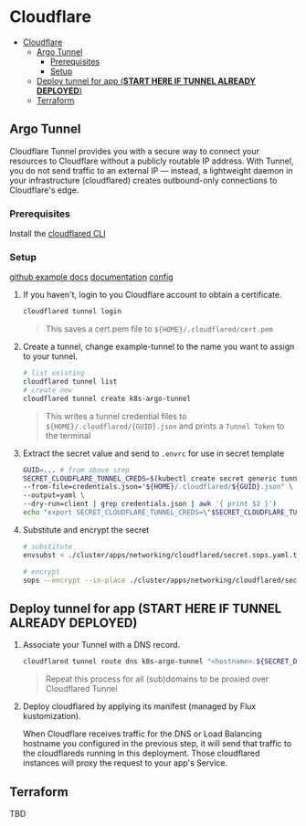 # Cloudflare

- [Cloudflare](#cloudflare)
  - [Argo Tunnel](#argo-tunnel)
    - [Prerequisites](#prerequisites)
    - [Setup](#setup)
  - [Deploy tunnel for app (**START HERE IF TUNNEL ALREADY DEPLOYED**)](#deploy-tunnel-for-app-start-here-if-tunnel-already-deployed)
  - [Terraform](#terraform)

## Argo Tunnel

Cloudflare Tunnel provides you with a secure way to connect your resources to Cloudflare
without a publicly routable IP address. With Tunnel, you do not send traffic to an external IP —
instead, a lightweight daemon in your infrastructure (cloudflared) creates outbound-only
connections to Cloudflare's edge.

### Prerequisites

Install the [cloudflared CLI](https://developers.cloudflare.com/cloudflare-one/connections/connect-networks/get-started/create-local-tunnel/#1-download-and-install-cloudflared)

### Setup

[github example docs](https://github.com/cloudflare/argo-tunnel-examples/tree/master/named-tunnel-k8s)
[documentation](https://developers.cloudflare.com/cloudflare-one/tutorials/many-cfd-one-tunnel#deploy-cloudflared)
[config](https://developers.cloudflare.com/cloudflare-one/connections/connect-networks/configure-tunnels/local-management/configuration-file/)

1. If you haven't, login to you Cloudflare account to obtain a certificate.

   ```sh
   cloudflared tunnel login
   ```

   > This saves a cert.pem file to `${HOME}/.cloudflared/cert.pem`

2. Create a tunnel, change example-tunnel to the name you want to assign to your tunnel.

   ```sh
   # list existing
   cloudflared tunnel list
   # create new
   cloudflared tunnel create k8s-argo-tunnel
   ```

   > This writes a tunnel credential files to `${HOME}/.cloudflared/{GUID}.json`
   > and prints a `Tunnel Token` to the terminal

3. Extract the secret value and send to `.envrc` for use in secret template

   ```sh
   GUID=... # from above step
   SECRET_CLOUDFLARE_TUNNEL_CREDS=$(kubectl create secret generic tunnel-credentials \
   --from-file=credentials.json="${HOME}/.cloudflared/${GUID}.json" \
   --output=yaml \
   --dry-run=client | grep credentials.json | awk '{ print $2 }')
   echo "export SECRET_CLOUDFLARE_TUNNEL_CREDS=\"$SECRET_CLOUDFLARE_TUNNEL_CREDS\"" >> .envrc
   ```

4. Substitute and encrypt the secret

   ```sh
   # substitute
   envsubst < ./cluster/apps/networking/cloudflared/secret.sops.yaml.tmpl >! ./cluster/apps/networking/cloudflared/secret.sops.yaml

   # encrypt
   sops --encrypt --in-place ./cluster/apps/networking/cloudflared/secret.sops.yaml
   ```

## Deploy tunnel for app (**START HERE IF TUNNEL ALREADY DEPLOYED**)

1. Associate your Tunnel with a DNS record.

   ```sh
   cloudflared tunnel route dns k8s-argo-tunnel "<hostname>.${SECRET_DOMAIN}"
   ```

   > Repeat this process for all (sub)domains to be proxied over Cloudflared Tunnel

2. Deploy cloudflared by applying its manifest (managed by Flux kustomization).

   When Cloudflare receives traffic for the DNS or Load Balancing hostname you configured in the previous step,
   it will send that traffic to the cloudflareds running in this deployment.
   Those cloudflared instances will proxy the request to your app's Service.

## Terraform

TBD
